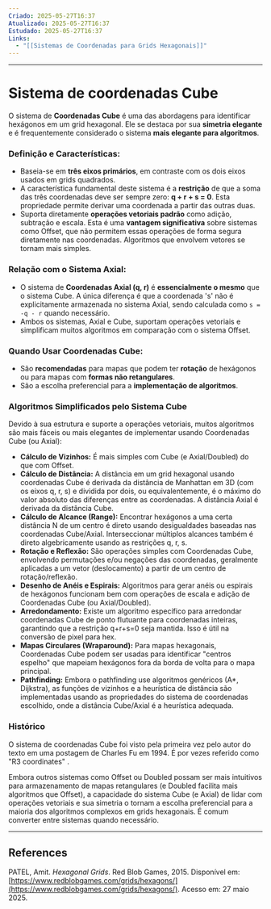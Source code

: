 ```yaml
---
Criado: 2025-05-27T16:37
Atualizado: 2025-05-27T16:37
Estudado: 2025-05-27T16:37
Links:
  - "[[Sistemas de Coordenadas para Grids Hexagonais]]"
---
```

---
# Sistema de coordenadas Cube

O sistema de **Coordenadas Cube** é uma das abordagens para identificar hexágonos em um grid hexagonal. Ele se destaca por sua **simetria elegante** e é frequentemente considerado o sistema **mais elegante para algoritmos**.

### Definição e Características:

*   Baseia-se em **três eixos primários**, em contraste com os dois eixos usados em grids quadrados.
*   A característica fundamental deste sistema é a **restrição** de que a soma das três coordenadas deve ser sempre zero: **q + r + s = 0**. Esta propriedade permite derivar uma coordenada a partir das outras duas.
*   Suporta diretamente **operações vetoriais padrão** como adição, subtração e escala. Esta é uma **vantagem significativa** sobre sistemas como Offset, que não permitem essas operações de forma segura diretamente nas coordenadas. Algoritmos que envolvem vetores se tornam mais simples.

### Relação com o Sistema Axial:

*   O sistema de **Coordenadas Axial (q, r)** é **essencialmente o mesmo** que o sistema Cube. A única diferença é que a coordenada 's' não é explicitamente armazenada no sistema Axial, sendo calculada como `s = -q - r` quando necessário.
*   Ambos os sistemas, Axial e Cube, suportam operações vetoriais e simplificam muitos algoritmos em comparação com o sistema Offset.

### Quando Usar Coordenadas Cube:

*   São **recomendadas** para mapas que podem ter **rotação** de hexágonos ou para mapas com **formas não retangulares**.
*   São a escolha preferencial para a **implementação de algoritmos**.

### Algoritmos Simplificados pelo Sistema Cube

Devido à sua estrutura e suporte a operações vetoriais, muitos algoritmos são mais fáceis ou mais elegantes de implementar usando Coordenadas Cube (ou Axial):

*   **Cálculo de Vizinhos:** É mais simples com Cube (e Axial/Doubled) do que com Offset.
*   **Cálculo de Distância:** A distância em um grid hexagonal usando coordenadas Cube é derivada da distância de Manhattan em 3D (com os eixos q, r, s) e dividida por dois, ou equivalentemente, é o máximo do valor absoluto das diferenças entre as coordenadas. A distância Axial é derivada da distância Cube.
*   **Cálculo de Alcance (Range):** Encontrar hexágonos a uma certa distância N de um centro é direto usando desigualdades baseadas nas coordenadas Cube/Axial. Interseccionar múltiplos alcances também é direto algebricamente usando as restrições q, r, s.
*   **Rotação e Reflexão:** São operações simples com Coordenadas Cube, envolvendo permutações e/ou negações das coordenadas, geralmente aplicadas a um vetor (deslocamento) a partir de um centro de rotação/reflexão.
*   **Desenho de Anéis e Espirais:** Algoritmos para gerar anéis ou espirais de hexágonos funcionam bem com operações de escala e adição de Coordenadas Cube (ou Axial/Doubled).
*   **Arredondamento:** Existe um algoritmo específico para arredondar coordenadas Cube de ponto flutuante para coordenadas inteiras, garantindo que a restrição q+r+s=0 seja mantida. Isso é útil na conversão de pixel para hex.
*   **Mapas Circulares (Wraparound):** Para mapas hexagonais, Coordenadas Cube podem ser usadas para identificar "centros espelho" que mapeiam hexágonos fora da borda de volta para o mapa principal.
*   **Pathfinding:** Embora o pathfinding use algoritmos genéricos (A*, Dijkstra), as funções de vizinhos e a heurística de distância são implementadas usando as propriedades do sistema de coordenadas escolhido, onde a distância Cube/Axial é a heurística adequada.

### Histórico

O sistema de coordenadas Cube foi visto pela primeira vez pelo autor do texto em uma postagem de Charles Fu em 1994. É por vezes referido como "R3 coordinates" .

Embora outros sistemas como Offset ou Doubled possam ser mais intuitivos para armazenamento de mapas retangulares (e Doubled facilita mais algoritmos que Offset), a capacidade do sistema Cube (e Axial) de lidar com operações vetoriais e sua simetria o tornam a escolha preferencial para a maioria dos algoritmos complexos em grids hexagonais. É comum converter entre sistemas quando necessário.

---
## References


PATEL, Amit. _Hexagonal Grids_. Red Blob Games, 2015. Disponível em: [https://www.redblobgames.com/grids/hexagons/](https://www.redblobgames.com/grids/hexagons/). Acesso em: 27 maio 2025.